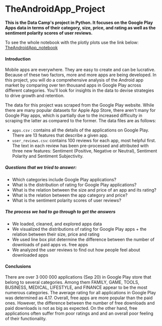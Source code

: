 # TheAndroidApp_Project

**This is the Data Camp's project in Python. It focuses on the Google Play Apps data in terms of their category, size, price, and rating as well as the sentiment polarity scores of user reviews.**

To see the whole notebook with the plotly plots use the link below:  
[TheAndroidApp_notebook](https://nbviewer.jupyter.org/github/Gallawander/TheAndroidApp_Project/blob/main/TheAndroidApp_notebook.ipynb)

#### Introduction

Mobile apps are everywhere. They are easy to create and can be lucrative. Because of these two factors, more and more apps are being developed. In this project, you will do a comprehensive analysis of the Android app market by comparing over ten thousand apps in Google Play across different categories. You'll look for insights in the data to devise strategies to drive growth and retention.

The data for this project was scraped from the Google Play website. While there are many popular datasets for Apple App Store, there aren't many for Google Play apps, which is partially due to the increased difficulty in scraping the latter as compared to the former. The data files are as follows:

- `apps.csv` : contains all the details of the applications on Google Play. There are 13 features that describe a given app.
- `user_reviews.csv`: contains 100 reviews for each app, most helpful first. The text in each review has been pre-processed and attributed with three new features: Sentiment (Positive, Negative or Neutral), Sentiment Polarity and Sentiment Subjectivity.

##### Questions that we tried to answer:

- Which categories include Google Play applications?
- What is the distribution of rating for Google Play applications?
- What is the relation between the size and price of an app and its rating?
- What is the relation between the app category and price?
- What is the sentiment polarity scores of user reviews?

##### The process we had to go through to get the answers

- We loaded, cleaned, and explored apps data
- We visualized the distributions of rating for Google Play apps + the relation between their size, price and rating
- We used line box plot determine the difference between the number of downloads of paid apps vs. free apps
- We analyzed the user reviews to find out how people feel about downloaded apps

#### Conclusions

There are over 3 000 000 applications (Sep 20) in Google Play store that belong to several categories. Among them FAMILY, GAME, TOOLS, BUSINESS, MEDICAL, LIFESTYLE, and FINANCE appear to be the most numerous categories. The average rating for all applications in Google Play was determined as 4.17. Overall, free apps are more popular than the paid ones. However, the difference between the number of free downloads and paid downloads is not as big as expected. On the other hand, free applications often suffer from poor ratings and and an overall poor feeling of their functionality.

